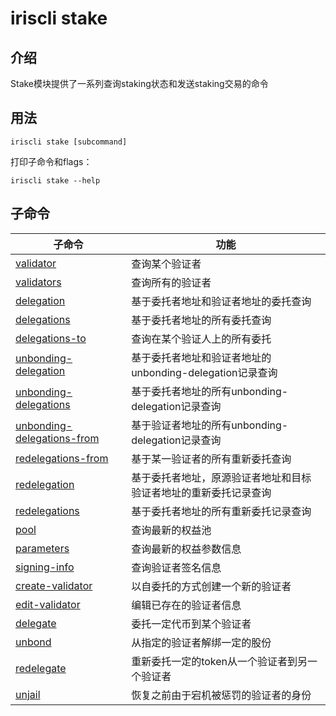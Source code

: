 # iriscli stake

## 介绍

Stake模块提供了一系列查询staking状态和发送staking交易的命令

## 用法

```
iriscli stake [subcommand]
```

打印子命令和flags：
```
iriscli stake --help
```

## 子命令

| 子命令                                                          | 功能                                                          |
| ------------------------------------------------------------- | --------------------------------------------------------------|
| [validator](validator.md)                                     | 查询某个验证者 |
| [validators](validators.md)                                   | 查询所有的验证者 |
| [delegation](delegation.md)                                   | 基于委托者地址和验证者地址的委托查询 |
| [delegations](delegations.md)                                 | 基于委托者地址的所有委托查询 |
| [delegations-to](delegations-to.md)                           | 查询在某个验证人上的所有委托      |
| [unbonding-delegation](unbonding-delegation.md)               | 基于委托者地址和验证者地址的unbonding-delegation记录查询 |
| [unbonding-delegations](unbonding-delegations.md)             | 基于委托者地址的所有unbonding-delegation记录查询 |
| [unbonding-delegations-from](unbonding-delegations-from.md)   | 基于验证者地址的所有unbonding-delegation记录查询|
| [redelegations-from](redelegations-from.md)                   | 基于某一验证者的所有重新委托查询  |
| [redelegation](redelegation.md)                               | 基于委托者地址，原源验证者地址和目标验证者地址的重新委托记录查询 |
| [redelegations](redelegations.md)                             | 基于委托者地址的所有重新委托记录查询 |
| [pool](pool.md)                                               | 查询最新的权益池 |
| [parameters](parameters.md)                                   | 查询最新的权益参数信息 |
| [signing-info](signing-info.md)                               | 查询验证者签名信息 |
| [create-validator](create-validator.md)                       | 以自委托的方式创建一个新的验证者 |
| [edit-validator](edit-validator.md)                           | 编辑已存在的验证者信息 |
| [delegate](delegate.md)                                       | 委托一定代币到某个验证者 |
| [unbond](unbond.md)                                           | 从指定的验证者解绑一定的股份 |
| [redelegate](redelegate.md)                                   | 重新委托一定的token从一个验证者到另一个验证者 |
| [unjail](unjail.md)                                           | 恢复之前由于宕机被惩罚的验证者的身份 |

